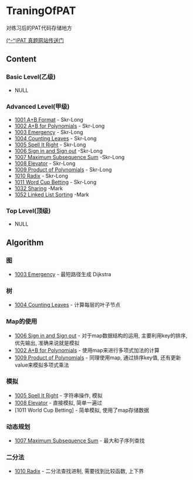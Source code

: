 # TraningOfPAT
对练习后的PAT代码存储地方

[(^-^)PAT 真题网站传送门](https://www.patest.cn/practice)

## Content

### Basic Level(乙级)

- NULL

### Advanced Level(甲级)

- [1001 A+B Format](./code/1001.md) - Skr-Long
- [1002 A+B for Polynomials](./code/1002.md) - Skr-Long
- [1003 Emergency](./code/1003.md) - Skr-Long
- [1004 Counting Leaves](./code/1004.md) - Skr-Long
- [1005 Spell It Right](./code/1005.md) - Skr-Long
- [1006 Sign in and Sign out](./code/1006.md) -Skr-Long
- [1007 Maximum Subsequence Sum](./code/1007.md) -Skr-Long
- [1008 Elevator](./code/1008.md) - Skr-Long
- [1009 Product of Polynomials](./code/1009.md) - Skr-Long
- [1010 Radix](./code/1010.md) - Skr-Long
- [1011 Word Cup Betting](./code/1010.md) - Skr-Long
- [1032 Sharing](./code2/PAT_A1032.md) -Mark
- [1052 Linked List Sorting](./code2/PAT_A1052.md) -Mark

### Top Level(顶级)

- NULL

## Algorithm

### 图

- [1003 Emergency](./code/1003.md) - 最短路径生成 Dijkstra

### 树

- [1004 Counting Leaves](./code/1004.md) - 计算每层的叶子节点

### Map的使用

- [1006 Sign in and Sign out](./code/1006.md) - 对于map数据结构的运用, 主要利用key的排序,优先输出, 准确来说就是模拟
- [1002 A+B for Polynomials](./code/1002.md) - 使用map来进行多项式加法的计算
- [1009 Product of Polynomials](./code/1009.md) - 同理使用map, 通过排序key值, 还有更新value来模拟多项式乘法

### 模拟

- [1005 Spell It Right](./code/1005.md) - 字符串操作, 模拟
- [1008 Elevator](./code/1008.md) - 直接模拟, 简单一遍过
- [1011 World Cup Betting] - 简单模拟, 使用了map存储数据

### 动态规划

- [1007 Maximum Subsequence Sum](./code/1007.md) - 最大和子序列查找

### 二分法

- [1010 Radix](./code/1010.md) - 二分法查找进制, 需要找到比较函数, 上下界

